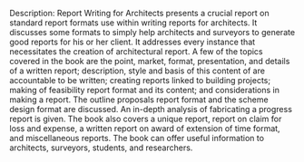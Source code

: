 Description:
Report Writing for Architects presents a crucial report on standard report formats use within writing reports for architects. It discusses some formats to simply help architects and surveyors to generate good reports for his or her client. It addresses every instance that necessitates the creation of architectural report. A few of the topics covered in the book are the point, market, format, presentation, and details of a written report; description, style and basis of this content of are accountable to be written; creating reports linked to building projects; making of feasibility report format and its content; and considerations in making a report. The outline proposals report format and the scheme design format are discussed. An in-depth analysis of fabricating a progress report is given. The book also covers a unique report, report on claim for loss and expense, a written report on award of extension of time format, and miscellaneous reports. The book can offer useful information to architects, surveyors, students, and researchers.
